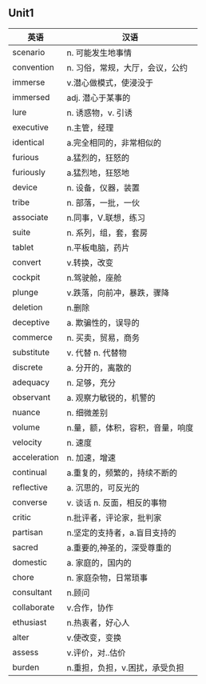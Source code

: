 ## Unit1
|英语   |汉语|
| ---- | --------------- | 
|scenario   |n. 可能发生地事情|
|convention |n. 习俗，常规，大厅，会议，公约|
|immerse|v.潜心做模式，使浸没于|
|immersed|adj. 潜心于某事的|
|lure|n. 诱惑物，v. 引诱|
|executive|n.主管，经理|
|identical|a.完全相同的，非常相似的|
|furious|a.猛烈的，狂怒的|
|furiously|a.猛烈地，狂怒地|
|device|n. 设备，仪器，装置|
|tribe|n. 部落，一批，一伙|
|associate|n.同事，V.联想，练习|
|suite|n. 系列，组，套，套房|
|tablet|n.平板电脑，药片|
|convert|v.转换，改变|
|cockpit|n.驾驶舱，座舱|
|plunge|v.跌落，向前冲，暴跌，骤降|
|deletion|n.删除|
|deceptive|a. 欺骗性的，误导的|
|commerce|n. 买卖，贸易，商务|
|substitute|v. 代替 n. 代替物|
|discrete|a. 分开的，离散的|
|adequacy|n. 足够，充分|
|observant|a. 观察力敏锐的，机警的|
|nuance|n. 细微差别|
|volume|n.量，额，体积，容积，音量，响度|
|velocity|n. 速度|
|acceleration|n. 加速，增速|
|continual|a.重复的，频繁的，持续不断的|
|reflective|a. 沉思的，可反光的|
|converse|v. 谈话 n. 反面，相反的事物|
|critic|n.批评者，评论家，批判家|
|partisan|n.坚定的支持者，a.盲目支持的|
|sacred|a.重要的,神圣的，深受尊重的|
|domestic|a. 家庭的，国内的|
|chore|n. 家庭杂物，日常琐事|
|consultant|n.顾问|
|collaborate|v.合作，协作|
|ethusiast|n.热衷者，好心人|
|alter|v.使改变，变换|
|assess|v.评价，对..估价|
|burden|n.重担，负担，v.困扰，承受负担|
